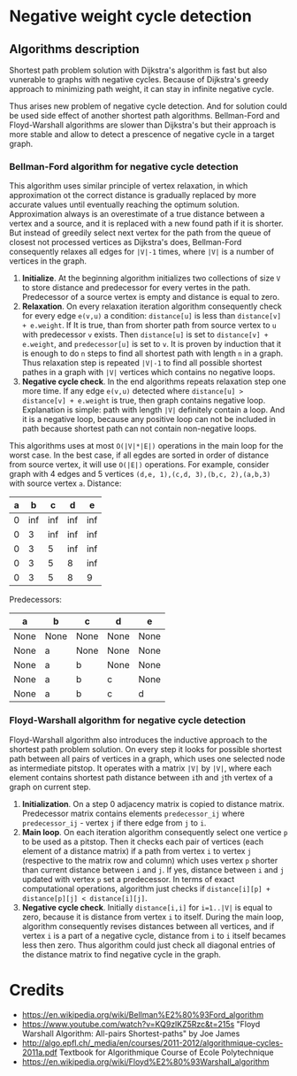 # Negative weight cycle detection
## Algorithms description
Shortest path problem solution with Dijkstra's algorithm is fast but also vunerable to graphs with negative cycles. Because of Dijkstra's greedy approach to minimizing path weight, it can stay in infinite negative cycle.

Thus arises new problem of negative cycle detection. And for solution could be used side effect of another shortest path algorithms. Bellman-Ford and Floyd-Warshall algorithms are slower than Dijkstra's but their approach is more stable and allow to detect a prescence of negative cycle in a target graph.
### Bellman-Ford algorithm for negative cycle detection
This algorithm uses similar principle of vertex relaxation, in which approximation ot the correct distance is gradually replaced by more accurate values until eventually reaching the optimum solution. Approximation always is an overestimate of a true distance between a vertex and a source, and it is replaced with a new found path if it is shorter. But instead of greedily select next vertex for the path from the queue of closest not processed vertices as Dijkstra's does, Bellman-Ford consequently relaxes all edges for `|V|-1` times, where `|V|` is a number of vertices in the graph.
1. **Initialize**. At the beginning algorithm initializes two collections of size `V` to store distance and predecessor for every vertes in the path. Predecessor of a source vertex is empty and distance is equal to zero.
2. **Relaxation**. On every relaxation iteration algorithm consequently check for every edge `e(v,u)` a condition: `distance[u]` is less than `distance[v] + e.weight`. If It is true, than from shorter path from source vertex to `u` with predecessor `v` exists. Then `distance[u]` is set to `distance[v] + e.weight`, and `predecessor[u]` is set to `v`. It is proven by induction that it is enough to do `n` steps to find all shortest path with length `n` in a graph. Thus relaxation step is repeated `|V|-1` to find all possible shortest pathes in a graph with `|V|` vertices which contains no negative loops.
3. **Negative cycle check**. In the end algorithms repeats relaxation step one more time. If any edge `e(v,u)` detected where `distance[u] > distance[v] + e.weight` is true, then graph contains negative loop. Explanation is simple: path with length `|V|` definitely contain a loop. And it is a negative loop, because any positive loop can not be included in path because shortest path can not contain non-negative loops.

This algorithms uses at most `O(|V|*|E|)` operations in the main loop for the worst case. In the best case, if all egdes are sorted in order of distance from source vertex, it will use `O(|E|)` operations.
For example, consider graph with 4 edges and 5 vertices `(d,e, 1),(c,d, 3),(b,c, 2),(a,b,3)` with source vertex `a`.
Distance:

| a | b   | c   | d   | e   |
|---|-----|-----|-----|-----|
| 0 | inf | inf | inf | inf |
| 0 | 3   | inf | inf | inf |
| 0 | 3   | 5   | inf | inf |
| 0 | 3   | 5   | 8   | inf |
| 0 | 3   | 5   | 8   | 9   |

Predecessors:

| a    | b    | c    | d    | e    |
|------|------|------|------|------|
| None | None | None | None | None |
| None | a    | None | None | None |
| None | a    | b    | None | None |
| None | a    | b    | c    | None |
| None | a    | b    | c    | d    |

### Floyd-Warshall algorithm for negative cycle detection
Floyd-Warshall algorithm also introduces the inductive approach to the shortest path problem solution. On every step it looks for possible shortest path between all pairs of vertices in a graph, which uses one selected node as intermediate pitstop. It operates with a matrix `|V|` by `|V|`, where each element contains shortest path distance between `i`th and `j`th vertex of a graph on current step.
1. **Initialization**. On a step 0 adjacency matrix is copied to distance matrix. Predecessor matrix contains elements `predecessor_ij` where `predecessor_ij` - vertex `j` if there edge from `j` to `i`.
2. **Main loop**. On each iteration algorithm consequently select one vertice `p` to be used as a pitstop. Then it checks each pair of vertices (each element of a distance matrix) if a path from vertex `i` to vertex `j` (respective to the matrix row and column) which uses vertex `p` shorter than current distance between `i` and `j`. If yes, distance between `i` and `j` updated with vertex `p` set a predecessor. In terms of exact computational operations, algorithm just checks if `distance[i][p] + distance[p][j] < distance[i][j]`.
3. **Negative cycle check**. Initially `distance[i,i]` for `i=1..|V|` is equal to zero, because it is distance from vertex `i` to itself. During the main loop, algorithm consequently revises distances between all vertices, and if vertex `i` is a part of a negative cycle, distance from `i` to `i` itself becames less then zero. Thus algorithm could just check all diagonal entries of the distance matrix to find negative cycle in the graph.



# Credits
- https://en.wikipedia.org/wiki/Bellman%E2%80%93Ford_algorithm
- https://www.youtube.com/watch?v=KQ9zlKZ5Rzc&t=215s "Floyd Warshall Algorithm: All-pairs Shortest-paths" by Joe James
- http://algo.epfl.ch/_media/en/courses/2011-2012/algorithmique-cycles-2011a.pdf Textbook for Algorithmique Course of Ecole Polytechnique
- https://en.wikipedia.org/wiki/Floyd%E2%80%93Warshall_algorithm

